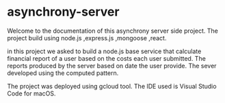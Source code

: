 # asynchrony-server

Welcome to the documentation of this asynchrony server side project. The project build using node.js ,express.js ,mongoose ,react.

in this project we asked to build a node.js base service that calculate financial report of a user based on the costs each user submitted.
The reports produced by the server based on date the user provide.
The sever developed using the computed pattern.

The project was deployed using gcloud tool.
The IDE used is Visual Studio Code for macOS.
